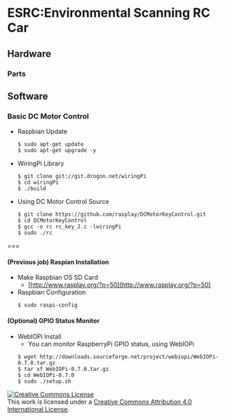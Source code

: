 # ESRC:Environmental Scanning RC Car

## Hardware

### Parts ###


## Software

### Basic DC Motor Control
  * Raspbian Update
    ```
    $ sudo apt-get update
    $ sudo apt-get upgrade -y
    ```

  * WiringPi Library
    ```
    $ git clone git://git.drogon.net/wiringPi
    $ cd wiringPi
    $ ./build
    ```

  * Using DC Motor Control Source
    ```
    $ git clone https://github.com/rasplay/DCMotorKeyControl.git
    $ cd DCMotorKeyControl
    $ gcc -o rc rc_key_2.c -lwiringPi
    $ sudo ./rc
    ```

===
#### (Previous job) Raspian Installation
  * Make Raspbian OS SD Card
    * [http://www.rasplay.org/?p=50](http://www.rasplay.org/?p=50)
  * Raspbian Configuration<br/>
    ```
    $ sudo raspi-config
    ```

#### (Optional) GPIO Status Monitor
  * WebIOPi Install
    * You can monitor RaspberryPi GPIO status, using WebIOPi
    ```
    $ wget http://downloads.sourceforge.net/project/webiopi/WebIOPi-0.7.0.tar.gz     
    $ tar xf WebIOPi-0.7.0.tar.gz      
    $ cd WebIOPi-0.7.0       
    $ sudo ./setup.sh      
    ```

<a rel="license" href="http://creativecommons.org/licenses/by/4.0/"><img alt="Creative Commons License" style="border-width:0" src="https://i.creativecommons.org/l/by/4.0/88x31.png" /></a><br />This work is licensed under a <a rel="license" href="http://creativecommons.org/licenses/by/4.0/">Creative Commons Attribution 4.0 International License</a>.

